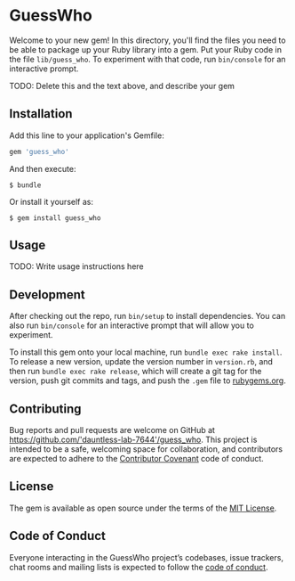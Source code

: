 # GuessWho

Welcome to your new gem! In this directory, you'll find the files you need to be able to package up your Ruby library into a gem. Put your Ruby code in the file `lib/guess_who`. To experiment with that code, run `bin/console` for an interactive prompt.

TODO: Delete this and the text above, and describe your gem

## Installation

Add this line to your application's Gemfile:

```ruby
gem 'guess_who'
```

And then execute:

    $ bundle

Or install it yourself as:

    $ gem install guess_who

## Usage

TODO: Write usage instructions here

## Development

After checking out the repo, run `bin/setup` to install dependencies. You can also run `bin/console` for an interactive prompt that will allow you to experiment.

To install this gem onto your local machine, run `bundle exec rake install`. To release a new version, update the version number in `version.rb`, and then run `bundle exec rake release`, which will create a git tag for the version, push git commits and tags, and push the `.gem` file to [rubygems.org](https://rubygems.org).

## Contributing

Bug reports and pull requests are welcome on GitHub at https://github.com/'dauntless-lab-7644'/guess_who. This project is intended to be a safe, welcoming space for collaboration, and contributors are expected to adhere to the [Contributor Covenant](http://contributor-covenant.org) code of conduct.

## License

The gem is available as open source under the terms of the [MIT License](https://opensource.org/licenses/MIT).

## Code of Conduct

Everyone interacting in the GuessWho project’s codebases, issue trackers, chat rooms and mailing lists is expected to follow the [code of conduct](https://github.com/'dauntless-lab-7644'/guess_who/blob/master/CODE_OF_CONDUCT.md).
